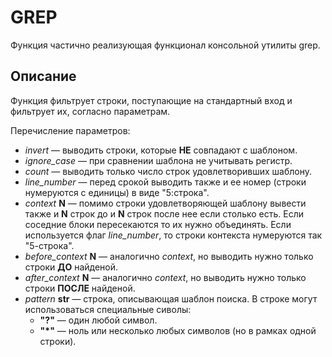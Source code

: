 
GREP
==================

Функция частично реализующая функционал консольной утилиты grep.

Описание
--------

Функция фильтрует строки, поступающие на стандартный вход и фильтрует их, согласно параметрам.

Перечисление параметров:
* _invert_ — выводить строки, которые __НЕ__ совпадают с шаблоном.
* _ignore_case_ — при сравнении шаблона не учитывать регистр.
* _count_ — выводить только число строк удовлетворивших шаблону.
* _line_number_ — перед срокой выводить также и ее номер (строки нумеруются с единицы) в виде "5:строка".
* _context_ __N__ — помимо строки удовлетворяющей шаблону вывести также и __N__ строк до и __N__ строк после нее если столько есть. Если соседние блоки пересекаются то их нужно объединять. Если используется флаг _line_number_, то строки контекста нумеруются так "5-строка".
* _before_context_ __N__ — аналогично _context_, но выводить нужно только строки __ДО__ найденой.
* _after_context_ __N__ — аналогично _context_, но выводить нужно только строки __ПОСЛЕ__ найденой.
* _pattern_ __str__ — строка, описывающая шаблон поиска. В строке могут использоваться специальные сиволы:
    * __"?"__ — один любой символ.
    * __"*"__ — ноль или несколько любых символов (но в рамках одной строки).

